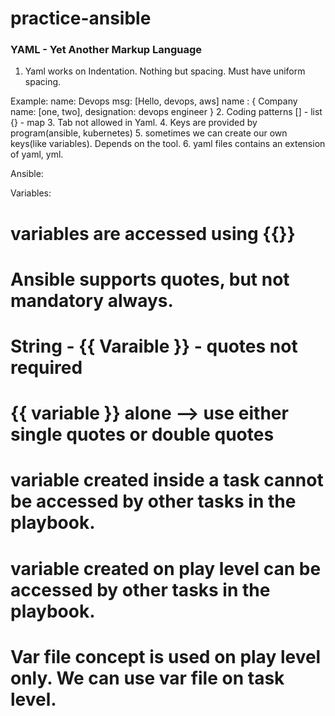 # practice-ansible

### YAML - Yet Another Markup Language
1. Yaml works on Indentation. Nothing but spacing. Must have uniform spacing.

Example:
name: Devops
  msg: [Hello, devops, aws]
  name : {
   Company name: [one, two],
   designation: devops engineer
   }
2. Coding patterns
[] - list
{} - map
3. Tab not allowed in Yaml.
4. Keys are provided by program(ansible, kubernetes)
5. sometimes we can create our own keys(like variables). Depends on the tool.
6. yaml files contains an extension of yaml, yml.

Ansible: 

Variables:

# variables are accessed using {{}}
# Ansible supports quotes, but not mandatory always.
# String - {{ Varaible }} - quotes not required
# {{ variable }} alone --> use either single quotes or double quotes
# variable created inside a task cannot be accessed by other tasks in the playbook.
# variable created on play level can be accessed by other tasks in the playbook.
# Var file concept is used on play level only. We can use var file on task level.